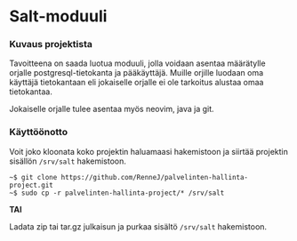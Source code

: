 # Salt-moduuli

### Kuvaus projektista

Tavoitteena on saada luotua moduuli, jolla voidaan asentaa määrätylle orjalle postgresql-tietokanta ja pääkäyttäjä.
Muille orjille luodaan oma käyttäjä tietokantaan eli jokaiselle orjalle ei ole tarkoitus alustaa omaa tietokantaa.

Jokaiselle orjalle tulee asentaa myös neovim, java ja git.

### Käyttöönotto

Voit joko kloonata koko projektin haluamaasi hakemistoon ja siirtää projektin sisällön `/srv/salt` hakemistoon.

    ~$ git clone https://github.com/RenneJ/palvelinten-hallinta-project.git
    ~$ sudo cp -r palvelinten-hallinta-project/* /srv/salt

**TAI**

Ladata zip tai tar.gz julkaisun ja purkaa sisältö `/srv/salt` hakemistoon. 
